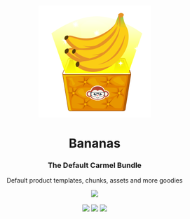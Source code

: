 <p align="center"> <img src="https://raw.githubusercontent.com/fluidtrends/bananas/master/logo.png" width="256px"> 

<h1 align="center"> Bananas </h1>
<h3 align="center"> The Default Carmel Bundle </h3>
<p align="center"> Default product templates, chunks, assets and more goodies </p>

<p align="center"> 

<img src="https://img.shields.io/npm/v/@fluidtrends/bananas?color=green"/>

</p>

<p align="center"> 
<a href="https://circleci.com/gh/fluidtrends/workflows/bananas"><img src="https://circleci.com/gh/fluidtrends/bananas.svg?style=svg"/></a>
<a href="https://codeclimate.com/github/fluidtrends/bananas/maintainability"><img src="https://api.codeclimate.com/v1/badges/eaaea9f8a72911932c15/maintainability" /></a>
<a href="https://codeclimate.com/github/fluidtrends/bananas/test_coverage"><img src="https://api.codeclimate.com/v1/badges/eaaea9f8a72911932c15/test_coverage" /></a>
</p>